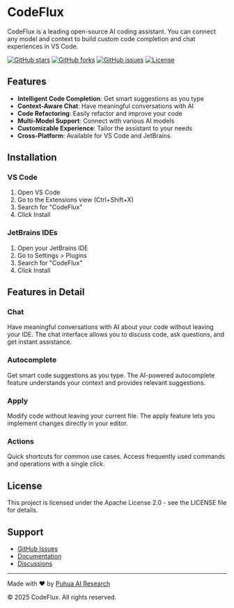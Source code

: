 # CodeFlux

CodeFlux is a leading open-source AI coding assistant. You can connect any model and context to build custom code completion and chat experiences in VS Code.

[![GitHub stars](https://img.shields.io/github/stars/Puhua-AI-Research/CodeFlux-Extention?style=for-the-badge)](https://github.com/Puhua-AI-Research/CodeFlux-Extention/stargazers)
[![GitHub forks](https://img.shields.io/github/forks/Puhua-AI-Research/CodeFlux-Extention?style=for-the-badge)](https://github.com/Puhua-AI-Research/CodeFlux-Extention/network/members)
[![GitHub issues](https://img.shields.io/github/issues/Puhua-AI-Research/CodeFlux-Extention?style=for-the-badge)](https://github.com/Puhua-AI-Research/CodeFlux-Extention/issues)
[![License](https://img.shields.io/badge/License-Apache_2.0-blue.svg?style=for-the-badge)](https://opensource.org/licenses/Apache-2.0)

## Features

- **Intelligent Code Completion**: Get smart suggestions as you type
- **Context-Aware Chat**: Have meaningful conversations with AI
- **Code Refactoring**: Easily refactor and improve your code
- **Multi-Model Support**: Connect with various AI models
- **Customizable Experience**: Tailor the assistant to your needs
- **Cross-Platform**: Available for VS Code and JetBrains

## Installation

### VS Code
1. Open VS Code
2. Go to the Extensions view (Ctrl+Shift+X)
3. Search for "CodeFlux"
4. Click Install

### JetBrains IDEs
1. Open your JetBrains IDE
2. Go to Settings > Plugins
3. Search for "CodeFlux"
4. Click Install

## Features in Detail

### Chat
Have meaningful conversations with AI about your code without leaving your IDE. The chat interface allows you to discuss code, ask questions, and get instant assistance.

### Autocomplete
Get smart code suggestions as you type. The AI-powered autocomplete feature understands your context and provides relevant suggestions.

### Apply
Modify code without leaving your current file. The apply feature lets you implement changes directly in your editor.

### Actions
Quick shortcuts for common use cases. Access frequently used commands and operations with a single click.

## License

This project is licensed under the Apache License 2.0 - see the LICENSE file for details.

## Support

- [GitHub Issues](https://github.com/Puhua-AI-Research/CodeFlux-Extention/issues)
- [Documentation](https://github.com/Puhua-AI-Research/CodeFlux-Extention/wiki)
- [Discussions](https://github.com/Puhua-AI-Research/CodeFlux-Extention/discussions)

---

Made with ❤️ by [Puhua AI Research](https://github.com/Puhua-AI-Research)

© 2025 CodeFlux. All rights reserved.
